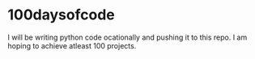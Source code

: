 # 100daysofcode
I will be writing python code ocationally and pushing it to this repo.
I am hoping to achieve atleast 100 projects.

